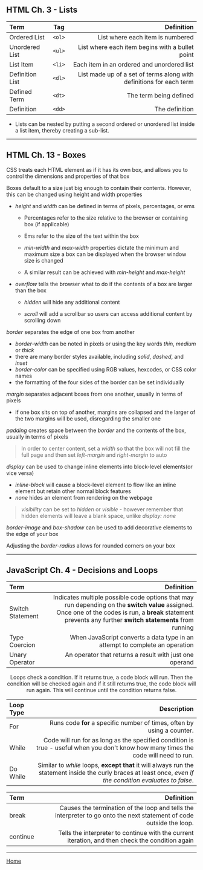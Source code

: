 ## HTML Ch. 3 - Lists

|Term|Tag|Definition|
|:--|:-:|--:|
|Ordered List|`<ol>`|List where each item is numbered|
|Unordered List|`<ul>`|List where each item begins with a bullet point|
|List Item|`<li>`|Each item in an ordered and unordered list|
|Definition List|`<dl>`|List made up of a set of terms along with definitions for each term|
|Defined Term|`<dt>`|The term being defined|
|Definition|`<dd>`|The definition|

- Lists can be nested by putting a second ordered or unordered list inside a list item, thereby creating a sub-list.

---

## HTML Ch. 13 - Boxes

CSS treats each HTML element as if it has its own box, and allows you to control the dimensions and properties of that box

Boxes default to a size just big enough to contain their contents.  However, this can be changed using height and width properties

- *height* and *width* can be defined in terms of pixels, percentages, or ems

  - Percentages refer to the size relative to the browser or containing box (if applicable)
  - Ems refer to the size of the text within the box

  - *min-width* and *max-width* properties dictate the minimum and maximum size a box can be displayed when the browser window size is changed  
  - A similar result can be achieved with *min-height* and *max-height*

- *overflow* tells the browser what to do if the contents of a box are larger than the box

  - *hidden* will hide any additional content

  - *scroll* will add a scrollbar so users can access additional content by scrolling down

*border* separates the edge of one box from another

  - *border-width* can be noted in pixels or using the key words *thin*, *medium* or *thick*
  - there are many border styles available, including *solid*, *dashed*, and *inset*
  - *border-color* can be specified using RGB values, hexcodes, or CSS color names
  - the formatting of the four sides of the border can be set individually

*margin* separates adjacent boxes from one another, usually in terms of pixels

  - if one box sits on top of another, margins are collapsed and the larger of the two margins will be used, disregarding the smaller one

*padding* creates space between the *border* and the contents of the box, usually in terms of pixels

> In order to center content, set a *width* so that the box will not fill the full page and then set *left-margin* and *right-margin* to auto

*display* can be used to change inline elements into block-level elements(or vice versa)
  - *inline-block* will cause a block-level element to flow like an inline element but retain other normal block features 
  - *none* hides an element from rendering on the webpage

> *visibility* can be set to *hidden* or *visible* - however remember that hidden elements will leave a blank space, unlike *display: none*

*border-image* and *box-shadow* can be used to add decorative elements to the edge of your box

Adjusting the *border-radius* allows for rounded corners on your box

---

## JavaScript Ch. 4 - Decisions and Loops

|Term|Definition|
|:--|--:|
|Switch Statement|Indicates multiple possible code options that may run depending on the **switch value** assigned.  Once one of the codes is run, a **break** statement prevents any further **switch statements** from running|
|Type Coercion|When JavaScript converts a data type in an attempt to complete an operation|
|Unary Operator|An operator that returns a result with just one operand|

<p style="text-align: center;">Loops check a condition.  If it returns true, a code block will run.  Then the condition will be checked again and if it still returns true, the code block will run again.  This will continue until the condition returns false.</p>

|Loop Type|Description|
|:--|--:|
|For|Runs code **for** a specific number of times, often by using a counter.|
|While|Code will run for as long as the specified condition is true - useful when you don't know how many times the code will need to run.|
|Do While|Similar to *while* loops, **except that** it will always run the statement inside the curly braces at least once, *even if the condition evaluates to false*.

|Term|Definition|
|:--|--:|
|break|Causes the termination of the loop and tells the interpreter to go onto the next statement of code outside the loop.|
|continue|Tells the interpreter to continue with the current iteration, and then check the condition again|


---
[Home](https://jchinzi.github.io/reading-notes/)